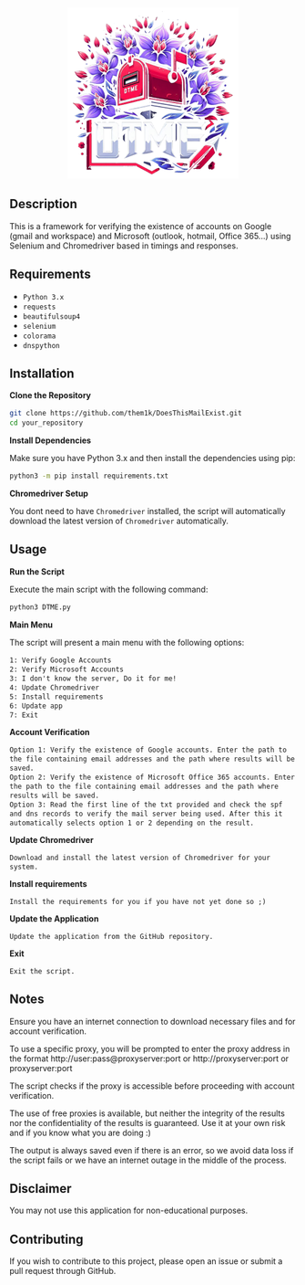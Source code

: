 <p align="center">
  <img src="https://raw.githubusercontent.com/them1k/assets/main/logo_dtme.png" alt="dtme"/>
</p>

## Description

This is a framework for verifying the existence of accounts on Google (gmail and workspace) and Microsoft (outlook, hotmail, Office 365...) using Selenium and Chromedriver based in timings and responses.

## Requirements

- `Python 3.x`
- `requests`
- `beautifulsoup4`
- `selenium`
- `colorama`
- `dnspython`

## Installation

**Clone the Repository**

   ```bash
   git clone https://github.com/them1k/DoesThisMailExist.git
   cd your_repository
   ```

**Install Dependencies**

Make sure you have Python 3.x and then install the dependencies using pip:

   ```bash
   python3 -m pip install requirements.txt
   ```

**Chromedriver Setup**

You dont need to have `Chromedriver` installed, the script will automatically download the latest version of `Chromedriver` automatically.

## Usage

**Run the Script**

Execute the main script with the following command:

   ```bash
   python3 DTME.py
   ```

**Main Menu**

The script will present a main menu with the following options:

    1: Verify Google Accounts
    2: Verify Microsoft Accounts
    3: I don't know the server, Do it for me!
    4: Update Chromedriver
    5: Install requirements
    6: Update app
    7: Exit

**Account Verification**

    Option 1: Verify the existence of Google accounts. Enter the path to the file containing email addresses and the path where results will be saved.
    Option 2: Verify the existence of Microsoft Office 365 accounts. Enter the path to the file containing email addresses and the path where results will be saved.
    Option 3: Read the first line of the txt provided and check the spf and dns records to verify the mail server being used. After this it automatically selects option 1 or 2 depending on the result.
    
**Update Chromedriver**

    Download and install the latest version of Chromedriver for your system.

**Install requirements**

    Install the requirements for you if you have not yet done so ;)

**Update the Application**

    Update the application from the GitHub repository.

**Exit**

    Exit the script.

## Notes

Ensure you have an internet connection to download necessary files and for account verification.

To use a specific proxy, you will be prompted to enter the proxy address in the format http://user:pass@proxyserver:port or http://proxyserver:port or proxyserver:port

The script checks if the proxy is accessible before proceeding with account verification.

The use of free proxies is available, but neither the integrity of the results nor the confidentiality of the results is guaranteed. Use it at your own risk and if you know what you are doing :)

The output is always saved even if there is an error, so we avoid data loss if the script fails or we have an internet outage in the middle of the process.

## Disclaimer

You may not use this application for non-educational purposes.

## Contributing

If you wish to contribute to this project, please open an issue or submit a pull request through GitHub.
